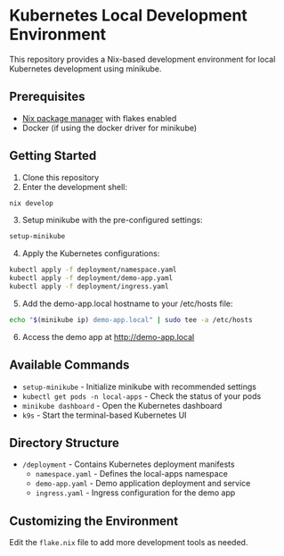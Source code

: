 # Kubernetes Local Development Environment

This repository provides a Nix-based development environment for local Kubernetes development using minikube.

## Prerequisites

- [Nix package manager](https://nixos.org/download.html) with flakes enabled
- Docker (if using the docker driver for minikube)

## Getting Started

1. Clone this repository
2. Enter the development shell:
```bash
nix develop
```

3. Setup minikube with the pre-configured settings:
```bash
setup-minikube
```

4. Apply the Kubernetes configurations:
```bash
kubectl apply -f deployment/namespace.yaml
kubectl apply -f deployment/demo-app.yaml
kubectl apply -f deployment/ingress.yaml
```

5. Add the demo-app.local hostname to your /etc/hosts file:
```bash
echo "$(minikube ip) demo-app.local" | sudo tee -a /etc/hosts
```

6. Access the demo app at http://demo-app.local

## Available Commands

- `setup-minikube` - Initialize minikube with recommended settings
- `kubectl get pods -n local-apps` - Check the status of your pods
- `minikube dashboard` - Open the Kubernetes dashboard
- `k9s` - Start the terminal-based Kubernetes UI

## Directory Structure

- `/deployment` - Contains Kubernetes deployment manifests
  - `namespace.yaml` - Defines the local-apps namespace
  - `demo-app.yaml` - Demo application deployment and service
  - `ingress.yaml` - Ingress configuration for the demo app

## Customizing the Environment

Edit the `flake.nix` file to add more development tools as needed.